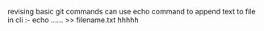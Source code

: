 revising basic git commands
can use echo command to append text to file in cli :- echo ...... >> filename.txt
hhhhh
